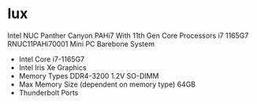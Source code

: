 # lux

Intel NUC Panther Canyon PAHi7 With 11th Gen Core Processors i7 1165G7
RNUC11PAHi70001 Mini PC Barebone System

- Intel Core i7-1165G7
- Intel Iris Xe Graphics
- Memory Types DDR4-3200 1.2V SO-DIMM
- Max Memory Size (dependent on memory type) 64GB
- Thunderbolt Ports
